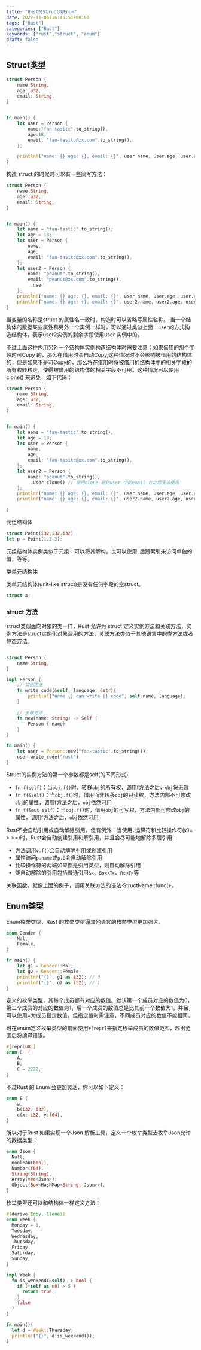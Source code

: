 ```yaml
---
title: "Rust的Struct和Enum"
date: 2022-11-06T16:45:51+08:00
tags: ["Rust"]
categories: ["Rust"]
keywords: ["rust","struct", "enum"]
draft: false
---
```


## Struct类型

```rust
struct Person {
    name:String,
    age: u32,
    email: String,
}


fn main() {
    let user = Person {
        name:"fan-tasitc".to_string(),
        age:18,
        email: "fan-tasitc@xx.com".to_string(),
    };

    println!("name: {} age: {}, email: {}", user.name, user.age, user.email);
}
```

构造 struct 的时候时可以有一些简写方法：

```rust
struct Person {
    name:String,
    age: u32,
    email: String,
}


fn main() {
    let name = "fan-tastic".to_string();
    let age = 18;
    let user = Person {
        name,
        age,
        email: "fan-tasitc@xx.com".to_string(),
    };
    let user2 = Person {
        name: "peanut".to_string(),
        email: "peanut@xx.com".to_string(),
        ..user
    };
    println!("name: {} age: {}, email: {}", user.name, user.age, user.email);
    println!("name: {} age: {}, email: {}", user2.name, user2.age, user2.email);
}
```

当变量的名称是struct 的属性名一致时，构造时可以省略写属性名称。
当一个结构体的数据某些属性和另外一个实例一样时，可以通过类似上面`..user`的方式构造结构体，表示user2实例的剩余字段使用user 实例中的。

不过上面这种内用另外一个结构体实例构造结构体时需要注意：如果借用的那个字段时可Copy 的，那么在借用时会自动Copy,这种情况时不会影响被借用的结构体的，但是如果不是可Copy的，那么将在借用时将被借用的结构体中的相关字段的所有权转移走，使得被借用的结构体的相关字段不可用。这种情况可以使用clone() 来避免，如下代码：

```rust
struct Person {
    name:String,
    age: u32,
    email: String,
}


fn main() {
    let name = "fan-tastic".to_string();
    let age = 18;
    let user = Person {
        name,
        age,
        email: "fan-tasitc@xx.com".to_string(),
    };
    let user2 = Person {
        name: "peanut".to_string(),
        ..user.clone() // 使用clone 避免user 中的email 在之后无法使用
    };
    println!("name: {} age: {}, email: {}", user.name, user.age, user.email);
    println!("name: {} age: {}, email: {}", user2.name, user2.age, user2.email);

}
```

元组结构体

```rust
struct Point(i32,i32,i32)
let p = Point(1,2,3);
```

元组结构体实例类似于元组：可以将其解构，也可以使用`.`后跟索引来访问单独的值，等等。

类单元结构体

类单元结构体(unit-like struct)是没有任何字段的空struct。

```rust
struct a;
```

### struct 方法

struct类似面向对象的类一样，Rust 允许为 struct 定义实例方法和关联方法，实例方法是struct实例化对象调用的方法，关联方法类似于其他语言中的类方法或者静态方法。

```rust

struct Person {
    name:String,
}

impl Person {
    // 实例方法
    fn write_code(&self, language: &str){
        println!("name {} can write {} code", self.name, language);
    }

    // 关联方法
    fn new(name: String) -> Self {
        Person { name}
    }
}

fn main() {
    let user = Person::new("fan-tastic".to_string());
    user.write_code("rust")
}
```

Struct的实例方法的第一个参数都是self(的不同形式):

- `fn f(self)`：当`obj.f()`时，转移`obj`的所有权，调用f方法之后，`obj`将无效
- `fn f(&self)`：当`obj.f(`)时，借用而非转移`obj`的只读权，方法内部不可修改`obj`的属性，调用f方法之后，`obj`依然可用
- `fn f(&mut self)`：当`obj.f()`时，借用`obj`的可写权，方法内部可修改`obj`的属性，调用f方法之后，`obj`依然可用

Rust不会自动引用或自动解除引用，但有例外：当使用`.`运算符和比较操作符(如= > >=)时，Rust会自动创建引用和解引用，并且会尽可能地解除多层引用：

- 方法调用`v.f()`会自动解除引用或创建引用
- 属性访问`p.name`或`p.0`会自动解除引用
- 比较操作符的两端如果都是引用类型，则自动解除引用
- 能自动解除的引用包括普通引用`&x`、`Box<T>`、`Rc<T>`等

关联函数，就像上面的例子，调用关联方法的语法·StructName::func()·。

## Enum类型

Enum枚举类型，Rust 的枚举类型逼其他语言的枚举类型更加强大。

```rust
enum Gender {
    Mal,
    Female,
}

fn main() {
    let g1 = Gender::Mal;
    let g2 = Gender::Female;
    println!("{}", g1 as i32); // 0
    println!("{}", g2 as i32); // 1
}
```

定义的枚举类型，其每个成员都有对应的数值。默认第一个成员对应的数值为0，第二个成员的对应的数值为1，后一个成员的数值总是比其前一个数值大1。并且，可以使用=为成员指定数值，但指定值时需注意，不同成员对应的数值不能相同。

可在enum定义枚举类型的前面使用`#[repr]`来指定枚举成员的数值范围，超出范围后将编译错误。

```rust
#[repr(u8)]
enum E  {
    A,
    B,
    C = 2222,
}
```

不过Rust 的 Enum 会更加灵活，你可以如下定义：

```rust
enum E {
    a,
    b(i32, i32),
    c(x: i32, y:f64),
}
```

所以对于Rust 如果实现一个Json 解析工具，定义一个枚举类型去枚举Json允许的数据类型：

```rust
enum Json {
  Null,
  Boolean(bool),
  Number(f64),
  String(String),
  Array(Vec<Json>),
  Object(Box<HashMap<String, Json>>),
}
```

枚举类型还可以和结构体一样定义方法：

```rust
#[derive(Copy, Clone)]
enum Week {
  Monday = 1,
  Tuesday,
  Wednesday,
  Thursday,
  Friday,
  Saturday,
  Sunday,
}

impl Week {
  fn is_weekend(&self) -> bool {
    if (*self as u8) > 5 {
      return true;
    }
    false
  }
}

fn main(){
  let d = Week::Thursday;
  println!("{}", d.is_weekend());
}
```
